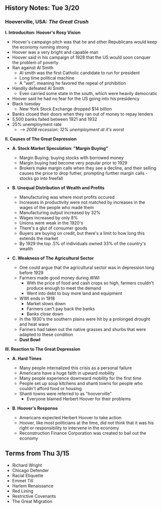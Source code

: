 History Notes: Tue 3/20
-----------------------

### Hooverville, USA: _The Great Crush_

__I. Introduciton: Hoover's Rosy Vision__
   + Hoover's campaign pitch was that he and other Republicans would keep the economy running strong
   + Hoover was a very bright and capable man
   + Hoover said in his campaign of 1928 that the US would soon conquer the problem of poverty
   + Ran against Al Smith
      + Al smith was the first Catholic candidate to run for president
      + Long time political machine
      + A "wet", meaning he favored the repeal of prohibition
   + Handily defeated Al Smith
      + Even carried some state in the south, which were heavily democratic
   + Hoover said he had no fear for the US going into his presidency
   + Black tuesday
      + New York Stock Exchange dropped $14 billion
   + Banks closed their doors when they ran out of money to repay lenders
   + 5,500 banks failed between 1921 and 1932
   + 25% unemployment rate
      + _--> 2008 recession: 12% unemployment at it's worst_

__II. Causes of The Great Depression__

   + __A. Stock Market Speculation: "Margin Buying"__
      + Margin Buying: buying stocks with borrowed money
      + Margin buying had become very popular prior to 1929
      + Brokers make margin calls when they see a decline, and their selling causes the price to drop futher, prompting further margin calls - stocks go into freefall

   + __B. Unequal Distribution of Wealth and Profits__
      + Manufacturing was where most profits occured
      + Increases in productivity were not matched by increases in the wages of the people who made them
      + Manufacturing output increased by 32%
      + Wages increased by only 8%
      + Unions were weak in the 1920's
      + There's a glut of consumer goods
      + Buyers are buying on credit, but there's a limit to how long this extends the market
      + By 1929 the top .5% of individuals owned 33% of the country's wealth

   + __C. Weakness of The Agricultural Sector__
      + One could argue that the agricultural sector was in depression long before 1929
      + Farmers made good money during WWI
         + With the price of food and cash crops so high, farmers couldn't produce enough to meet the demand
         + Went into debt to buy more land and equipment
      + WWI ends in 1918
         + Market slows down
         + Farmers can't pay back the banks
         + Banks close down
      + In the 1930's the southern plains were hit by a prolonged drought and heat wave
      + Farmers had taken out the native grasses and shurbs that were adapted to these condition
      + __Dust Bowl__

__III. Reaction to The Great Depression__

   + __A. Hard Times__
      + Many people internalized this crisis as a personal failure
      + Americans have a huge faith in upward mobility
      + Many people experience downward mobility for the first time
      + People set up soup kitchens and shanti towns for people who couldn't afford food or housing
      + Shanti towns were referred to as "hooverville"
         + Everyone blamed Herbert Hoover for their problems

   + __B. Hoover's Response__
      + Americans expected Herbert Hoover to take action
      + Hoover, like most politicians at the time, did not think that it was his right or responsibility to intervene in the economy
      + Reconstruction Finance Corporation was created to bail out the economy

Terms from Thu 3/15
-------------------
+ Richard Wright
+ Chicago Defender
+ Racial Etiquette
+ Emmet Till
+ Harlem Renaissance
+ Red Lining
+ Restrictive Covenants
+ The Great Migration
